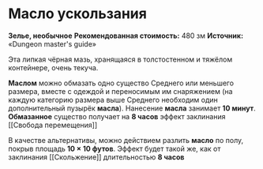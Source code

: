 # Масло ускользания

**Зелье, необычное**
**Рекомендованная стоимость:** 480 зм
**Источник:** «Dungeon master's guide»

Эта липкая чёрная мазь, хранящаяся в толстостенном и тяжёлом контейнере, очень текуча.

**Маслом** можно обмазать одно существо Среднего или меньшего размера, вместе с одеждой и переносимым им снаряжением (на каждую категорию размера выше Среднего необходим один дополнительный пузырёк **масла**). Нанесение **масла** занимает **10 минут**. **Обмазанное** существо получает на **8 часов** эффект заклинания [[Свобода перемещения]]

В качестве альтернативы, можно действием разлить **масло** по полу, покрыв площадь **10 × 10 футов**. Эффект будет такой же, как от заклинания [[Скольжение]] длительностью **8 часов**